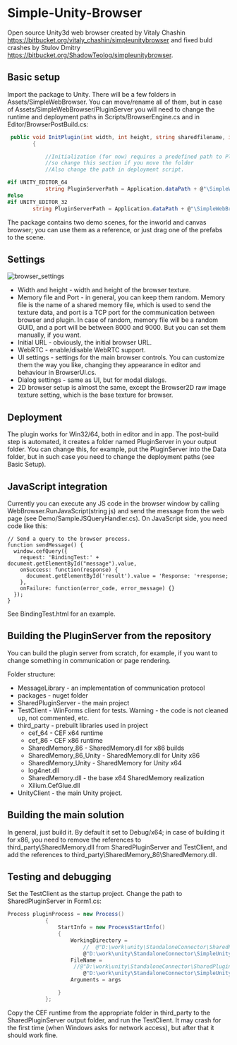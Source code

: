 # Simple-Unity-Browser

Open source Unity3d web browser created by Vitaly Chashin https://bitbucket.org/vitaly_chashin/simpleunitybrowser and fixed buld crashes by Stulov Dmitry https://bitbucket.org/ShadowTeolog/simpleunitybrowser. 

## Basic setup
Import the package to Unity. There will be a few folders in Assets/SimpleWebBrowser. You can move/rename all of them, but in case of Assets/SimpleWebBrowser/PluginServer you will need to change the runtime and deployment paths in Scripts/BrowserEngine.cs and in Editor/BrowserPostBuild.cs:
```C#
 public void InitPlugin(int width, int height, string sharedfilename, int port, string initialURL)
        {

            //Initialization (for now) requires a predefined path to PluginServer,
            //so change this section if you move the folder
            //Also change the path in deployment script.

#if UNITY_EDITOR_64
            string PluginServerPath = Application.dataPath + @"\SimpleWebBrowser\PluginServer\x64";
#else
#if UNITY_EDITOR_32
        string PluginServerPath = Application.dataPath + @"\SimpleWebBrowser\PluginServer\x86";
```
The package contains two demo scenes, for the inworld and canvas browser; you can use them as a reference, or just drag one of the prefabs to the scene.

## Settings
![browser_settings](browser_settings.png)

* Width and height - width and height of the browser texture.
* Memory file and Port - in general, you can keep them random. Memory file is the name of a shared memory file, which is used to send the texture data, and port is a TCP port for the communication between browser and plugin. In case of random, memory file will be a random GUID, and a port will be between 8000 and 9000. But you can set them manually, if you want.
* Initial URL - obviously, the initial browser URL.
* WebRTC - enable/disable WebRTC support.
* UI settings - settings for the main browser controls. You can customize them the way you like, changing they appearance in editor and behaviour in BrowserUI.cs.
* Dialog settings - same as UI, but for modal dialogs.
* 2D browser setup is almost the same, except the Browser2D raw image texture setting, which is the base texture for browser.

## Deployment
The plugin works for Win32/64, both in editor and in app. The post-build step is automated, it creates a folder named PluginServer in your output folder. You can change this, for example, put the PluginServer into the Data folder, but in such case you need to change the deployment paths (see Basic Setup).

## JavaScript integration
Currently you can execute any JS code in the browser window by calling WebBrowser.RunJavaScript(string js) and send the message from the web page (see Demo/SampleJSQueryHandler.cs). On JavaScript side, you need code like this:
```JS
// Send a query to the browser process.
function sendMessage() {
  window.cefQuery({
    request: 'BindingTest:' + document.getElementById("message").value,
    onSuccess: function(response) {
      document.getElementById('result').value = 'Response: '+response;
    },
    onFailure: function(error_code, error_message) {}
  });
}
```
See BindingTest.html for an example.

## Building the PluginServer from the repository
You can build the plugin server from scratch, for example, if you want to change something in communication or page rendering.

Folder structure:
* MessageLibrary - an implementation of communication protocol
* packages - nuget folder
* SharedPluginServer - the main project
* TestClient - WinForms client for tests. Warning - the code is not cleaned up, not commented, etc.
* third_party - prebuilt libraries used in project
  * cef_64 - CEF x64 runtime
  * cef_86 - CEF x86 runtime
  * SharedMemory_86 - SharedMemory.dll for x86 builds
  * SharedMemory_86_Unity - SharedMemory.dll for Unity x86
  * SharedMemory_Unity - SharedMemory for Unity x64
  * log4net.dll
  * SharedMemory.dll - the base x64 SharedMemory realization
  * Xilium.CefGlue.dll
* UnityClient - the main Unity project.

## Building the main solution
In general, just build it. By default it set to Debug/x64; in case of building it for x86, you need to remove the references to third_party\SharedMemory.dll from SharedPluginServer and TestClient, and add the references to third_party\SharedMemory_86\SharedMemory.dll.

## Testing and debugging
Set the TestClient as the startup project. Change the path to SharedPluginServer in Form1.cs:
```C#
Process pluginProcess = new Process()
            {
                StartInfo = new ProcessStartInfo()
                {
                    WorkingDirectory =
                        //  @"D:\work\unity\StandaloneConnector\SharedPluginServerClean\UnityClient\Output\x86\PluginServer",
                        @"D:\work\unity\StandaloneConnector\SimpleUnityBrowser\SharedPluginServer\bin\x64\Debug",
                    FileName =
                     //@"D:\work\unity\StandaloneConnector\SharedPluginServerClean\UnityClient\Output\x86\PluginServer\SharedPluginServer.exe",
                        @"D:\work\unity\StandaloneConnector\SimpleUnityBrowser\SharedPluginServer\bin\x64\Debug\SharedPluginServer.exe",
                    Arguments = args

                }
            };
```
Copy the CEF runtime from the appropriate folder in third_party to the SharedPluginServer output folder, and run the TestClient. It may crash for the first time (when Windows asks for network access), but after that it should work fine.

